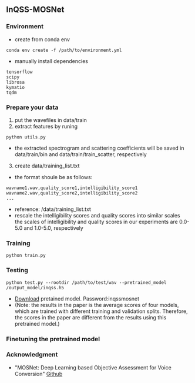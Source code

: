 ## InQSS-MOSNet

### Environment
* create from conda env
```
conda env create -f /path/to/environment.yml
```
* manually install dependencies 
```
tensorflow 
scipy 
librosa 
kymatio 
tqdm 
```

### Prepare your data

1. put the wavefiles in data/train
2. extract features by runing
```
python utils.py
```
* the extracted spectrogram and scattering coefficients will be saved in data/train/bin and data/train/train_scatter, respectively
  
3. create data/training_list.txt
* the format shoule be as follows:
```
wavname1.wav,quality_score1,intelligibility_score1
wavname2.wav,quality_score2,intelligibility_score2
...
```
* reference: /data/training_list.txt
* rescale the intelligibility scores and quality scores into similar scales       
  the scales of intelligibility and quality scores in our experiments are 0.0-5.0 and 1.0-5.0, respectively

### Training
```
python train.py
```


### Testing
```
python test.py --rootdir /path/to/test/wav --pretrained_model /output_model/inqss.h5
```
* [Download](http://gofile.me/6PGhz/5rTKiG9k8) pretained model. Password:inqssmosnet
* (Note: the results in the paper is the average scores of four models, which are trained with different training and validation splits. Therefore, the scores in the paper are different from the results using this pretrained model.)

### Finetuning the pretrained model



### Acknowledgment
* "MOSNet: Deep Learning based Objective Assessment for Voice Conversion" [Github](https://github.com/lochenchou/MOSNet) 
